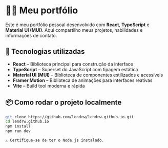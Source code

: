 # 🧑‍💻 Meu portfólio

Este é meu portfólio pessoal desenvolvido com **React**, **TypeScript** e **Material UI (MUI)**. Aqui compartilho meus projetos, habilidades e informações de contato.

## 🚀 Tecnologias utilizadas

- **React** – Biblioteca principal para construção da interface
- **TypeScript** – Superset do JavaScript com tipagem estática
- **Material UI (MUI)** – Biblioteca de componentes estilizados e acessíveis
- **Framer Motion** – Biblioteca de animações para interfaces reativas
- **Vite** – Build tool moderna e rápida

## 📦 Como rodar o projeto localmente

```bash
git clone https://github.com/lendrw/lendrw.github.io.git
cd lendrw.github.io
npm install
npm run dev

⚠️ Certifique-se de ter o Node.js instalado.